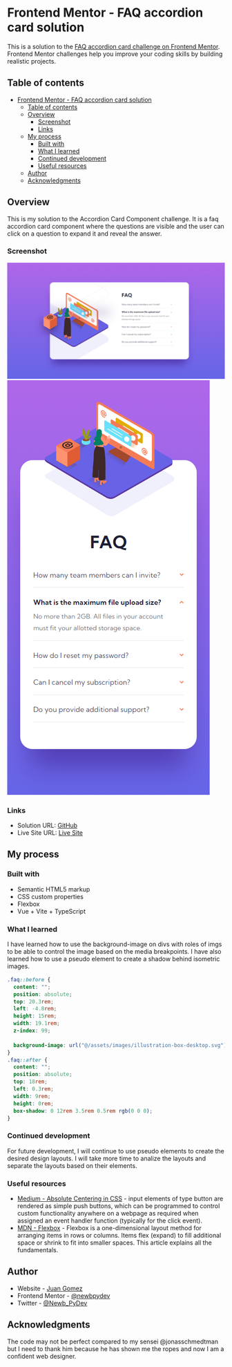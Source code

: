 # Frontend Mentor - FAQ accordion card solution

This is a solution to the [FAQ accordion card challenge on Frontend Mentor](https://www.frontendmentor.io/challenges/faq-accordion-card-XlyjD0Oam). Frontend Mentor challenges help you improve your coding skills by building realistic projects.

## Table of contents

- [Frontend Mentor - FAQ accordion card solution](#frontend-mentor---faq-accordion-card-solution)
  - [Table of contents](#table-of-contents)
  - [Overview](#overview)
    - [Screenshot](#screenshot)
    - [Links](#links)
  - [My process](#my-process)
    - [Built with](#built-with)
    - [What I learned](#what-i-learned)
    - [Continued development](#continued-development)
    - [Useful resources](#useful-resources)
  - [Author](#author)
  - [Acknowledgments](#acknowledgments)

## Overview

This is my solution to the Accordion Card Component challenge. It is a faq
accordion card component where the questions are visible and the user can click
on a question to expand it and reveal the answer.

### Screenshot

![](./src//assets//images//screenshot-desktop.png)
![](./src//assets//images/screenshot-mobile.png)

### Links

- Solution URL: [GitHub](https://github.com/newbpydev/09-faq-accordion-card-vue-typescript)
- Live Site URL: [Live Site](https://teal-sopapillas-2dd445.netlify.app/)

## My process

### Built with

- Semantic HTML5 markup
- CSS custom properties
- Flexbox
- Vue + Vite + TypeScript

### What I learned

I have learned how to use the background-image on divs with roles of imgs to be
able to control the image based on the media breakpoints. I have also learned
how to use a pseudo element to create a shadow behind isometric images.

```css
.faq::before {
  content: "";
  position: absolute;
  top: 20.3rem;
  left: -4.8rem;
  height: 15rem;
  width: 19.1rem;
  z-index: 99;

  background-image: url("@/assets/images/illustration-box-desktop.svg");
}
.faq::after {
  content: "";
  position: absolute;
  top: 18rem;
  left: 0.3rem;
  width: 9rem;
  height: 0rem;
  box-shadow: 0 12rem 3.5rem 0.5rem rgb(0 0 0);
}
```

### Continued development

For future development, I will continue to use pseudo elements to create the
desired design layouts. I will take more time to analize the layouts and
separate the layouts based on their elements.

### Useful resources

- [Medium - Absolute Centering in CSS](https://medium.com/front-end-weekly/absolute-centering-in-css-ea3a9d0ad72e) - input elements of type button are rendered as simple push buttons, which can be programmed to control custom functionality anywhere on a webpage as required when assigned an event handler function (typically for the click event).
- [MDN - Flexbox](https://developer.mozilla.org/en-US/docs/Learn/CSS/CSS_layout/Flexbox) - Flexbox is a one-dimensional layout method for arranging items in rows or columns. Items flex (expand) to fill additional space or shrink to fit into smaller spaces. This article explains all the fundamentals.

## Author

- Website - [Juan Gomez](https://www.newbpydev.com)
- Frontend Mentor - [@newbpydev](https://www.frontendmentor.io/profile/newbpydev)
- Twitter - [@Newb_PyDev](https://twitter.com/Newb_PyDev)

## Acknowledgments

The code may not be perfect compared to my sensei @jonasschmedtman but I need
to thank him because he has shown me the ropes and now I am a confident web
designer.
